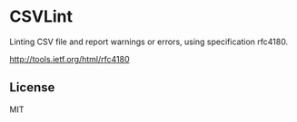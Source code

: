 # CSVLint

Linting CSV file and report warnings or errors, using specification rfc4180.

http://tools.ietf.org/html/rfc4180


## License

MIT
